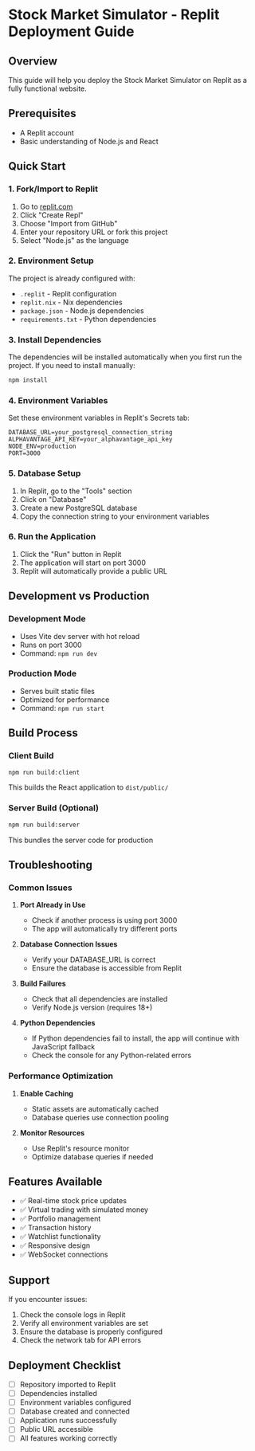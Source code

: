 # Stock Market Simulator - Replit Deployment Guide

## Overview
This guide will help you deploy the Stock Market Simulator on Replit as a fully functional website.

## Prerequisites
- A Replit account
- Basic understanding of Node.js and React

## Quick Start

### 1. Fork/Import to Replit
1. Go to [replit.com](https://replit.com)
2. Click "Create Repl"
3. Choose "Import from GitHub" 
4. Enter your repository URL or fork this project
5. Select "Node.js" as the language

### 2. Environment Setup
The project is already configured with:
- `.replit` - Replit configuration
- `replit.nix` - Nix dependencies
- `package.json` - Node.js dependencies
- `requirements.txt` - Python dependencies

### 3. Install Dependencies
The dependencies will be installed automatically when you first run the project. If you need to install manually:

```bash
npm install
```

### 4. Environment Variables
Set these environment variables in Replit's Secrets tab:

```
DATABASE_URL=your_postgresql_connection_string
ALPHAVANTAGE_API_KEY=your_alphavantage_api_key
NODE_ENV=production
PORT=3000
```

### 5. Database Setup
1. In Replit, go to the "Tools" section
2. Click on "Database" 
3. Create a new PostgreSQL database
4. Copy the connection string to your environment variables

### 6. Run the Application
1. Click the "Run" button in Replit
2. The application will start on port 3000
3. Replit will automatically provide a public URL

## Development vs Production

### Development Mode
- Uses Vite dev server with hot reload
- Runs on port 3000
- Command: `npm run dev`

### Production Mode
- Serves built static files
- Optimized for performance
- Command: `npm run start`

## Build Process

### Client Build
```bash
npm run build:client
```
This builds the React application to `dist/public/`

### Server Build (Optional)
```bash
npm run build:server
```
This bundles the server code for production

## Troubleshooting

### Common Issues

1. **Port Already in Use**
   - Check if another process is using port 3000
   - The app will automatically try different ports

2. **Database Connection Issues**
   - Verify your DATABASE_URL is correct
   - Ensure the database is accessible from Replit

3. **Build Failures**
   - Check that all dependencies are installed
   - Verify Node.js version (requires 18+)

4. **Python Dependencies**
   - If Python dependencies fail to install, the app will continue with JavaScript fallback
   - Check the console for any Python-related errors

### Performance Optimization

1. **Enable Caching**
   - Static assets are automatically cached
   - Database queries use connection pooling

2. **Monitor Resources**
   - Use Replit's resource monitor
   - Optimize database queries if needed

## Features Available

- ✅ Real-time stock price updates
- ✅ Virtual trading with simulated money
- ✅ Portfolio management
- ✅ Transaction history
- ✅ Watchlist functionality
- ✅ Responsive design
- ✅ WebSocket connections

## Support

If you encounter issues:
1. Check the console logs in Replit
2. Verify all environment variables are set
3. Ensure the database is properly configured
4. Check the network tab for API errors

## Deployment Checklist

- [ ] Repository imported to Replit
- [ ] Dependencies installed
- [ ] Environment variables configured
- [ ] Database created and connected
- [ ] Application runs successfully
- [ ] Public URL accessible
- [ ] All features working correctly 